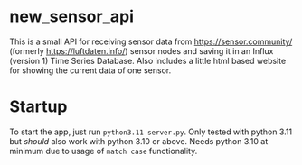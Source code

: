 # new_sensor_api

This is a small API for receiving sensor data from https://sensor.community/ (formerly https://luftdaten.info/) sensor nodes and saving it in an Influx (version 1) Time Series Database.
Also includes a little html based website for showing the current data of one sensor.

# Startup
To start the app, just run `python3.11 server.py`. Only tested with python 3.11 but _should_ also work with python 3.10 or above.
Needs python 3.10 at minimum due to usage of `match case` functionality.